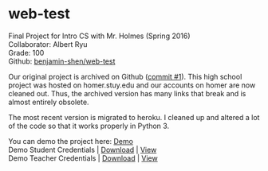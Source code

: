 # web-test
Final Project for Intro CS with Mr. Holmes (Spring 2016)  
Collaborator: Albert Ryu  
Grade: 100  
Github: [benjamin-shen/web-test](https://github.com/benjamin-shen/web-test)

Our original project is archived on Github ([commit #1](https://github.com/benjamin-shen/web-test/tree/1b2b027d77804e18af35e52b751ecd2995d631b5)). This high school project was hosted on homer.stuy.edu and our accounts on homer are now cleaned out. Thus, the archived version has many links that break and is almost entirely obsolete.  

The most recent version is migrated to heroku. I cleaned up and altered a lot of the code so that it works properly in Python 3.


You can demo the project here: [Demo](https://introcs-finalproject.herokuapp.com/login)  
Demo Student Credentials | [Download](/client/data/accounts.csv) | [View](https://github.com/benjamin-shen/web-test/tree/master/client/data/accounts.csv)  
Demo Teacher Credentials | [Download](/client/data/teachers.csv) | [View](https://github.com/benjamin-shen/web-test/tree/master/client/data/teachers.csv)  
